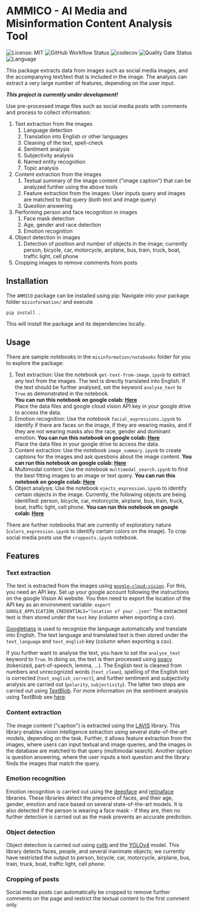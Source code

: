 # AMMICO - AI Media and Misinformation Content Analysis Tool

![License: MIT](https://img.shields.io/github/license/ssciwr/misinformation)
![GitHub Workflow Status](https://img.shields.io/github/actions/workflow/status/ssciwr/misinformation/ci.yml?branch=main)
![codecov](https://img.shields.io/codecov/c/github/ssciwr/misinformation)
![Quality Gate Status](https://sonarcloud.io/api/project_badges/measure?project=ssciwr_misinformation&metric=alert_status)
![Language](https://img.shields.io/github/languages/top/ssciwr/misinformation)

This package extracts data from images such as social media images, and the accompanying text/text that is included in the image. The analysis can extract a very large number of features, depending on the user input.

**_This project is currently under development!_**

Use pre-processed image files such as social media posts with comments and process to collect information:
1. Text extraction from the images
    1. Language detection
    1. Translation into English or other languages
    1. Cleaning of the text, spell-check
    1. Sentiment analysis
    1. Subjectivity analysis
    1. Named entity recognition
    1. Topic analysis
1. Content extraction from the images
    1. Textual summary of the image content ("image caption") that can be analyzed further using the above tools
    1. Feature extraction from the images: User inputs query and images are matched to that query (both text and image query)
    1. Question answering   
1. Performing person and face recognition in images
    1. Face mask detection
    1. Age, gender and race detection
    1. Emotion recognition
1. Object detection in images
    1. Detection of position and number of objects in the image; currently  person, bicycle, car, motorcycle, airplane, bus, train, truck, boat, traffic light, cell phone
1. Cropping images to remove comments from posts
 

## Installation

The `AMMICO` package can be installed using pip: Navigate into your package folder `misinformation/` and execute
```
pip install .
```
This will install the package and its dependencies locally.


## Usage

There are sample notebooks in the `misinformation/notebooks` folder for you to explore the package:
1. Text extraction: Use the notebook `get-text-from-image.ipynb` to extract any text from the images. The text is directly translated into English. If the text should be further analysed, set the keyword `analyse_text` to `True` as demonstrated in the notebook.\
**You can run this notebook on google colab: [Here](https://colab.research.google.com/github/ssciwr/misinformation/blob/main/notebooks/get-text-from-image.ipynb)**  
Place the data files and google cloud vision API key in your google drive to access the data.
1. Emotion recognition: Use the notebook `facial_expressions.ipynb` to identify if there are faces on the image, if they are wearing masks, and if they are not wearing masks also the race, gender and dominant emotion.
**You can run this notebook on google colab: [Here](https://colab.research.google.com/github/ssciwr/misinformation/blob/main/notebooks/facial_expressions.ipynb)**   
Place the data files in your google drive to access the data.
1. Content extraction: Use the notebook `image_summary.ipynb` to create captions for the images and ask questions about the image content.
**You can run this notebook on google colab: [Here](https://colab.research.google.com/github/ssciwr/misinformation/blob/main/notebooks/image_summary.ipynb)**
1. Multimodal content: Use the notebook `multimodal_search.ipynb` to find the best fitting images to an image or text query.
**You can run this notebook on google colab: [Here](https://colab.research.google.com/github/ssciwr/misinformation/blob/main/notebooks/multimodal_search.ipynb)**
1. Object analysis: Use the notebook `ojects_expression.ipynb` to identify certain objects in the image. Currently, the following objects are being identified: person, bicycle, car, motorcycle, airplane, bus, train, truck, boat, traffic light, cell phone.
**You can run this notebook on google colab: [Here](https://colab.research.google.com/github/ssciwr/misinformation/blob/main/notebooks/objects_expression.ipynb)**

There are further notebooks that are currently of exploratory nature (`colors_expression.ipynb` to identify certain colors on the image). To crop social media posts use the `cropposts.ipynb` notebook.

## Features
### Text extraction
The text is extracted from the images using [`google-cloud-vision`](https://cloud.google.com/vision). For this, you need an API key. Set up your google account following the instructions on the google Vision AI website.
You then need to export the location of the API key as an environment variable:
`export GOOGLE_APPLICATION_CREDENTIALS="location of your .json"`
The extracted text is then stored under the `text` key (column when exporting a csv).

[Googletrans](https://py-googletrans.readthedocs.io/en/latest/) is used to recognize the language automatically and translate into English. The text language and translated text is then stored under the `text_language` and `text_english` key (column when exporting a csv).

If you further want to analyse the text, you have to set the `analyse_text` keyword to `True`. In doing so, the text is then processed using [spacy](https://spacy.io/) (tokenized, part-of-speech, lemma, ...). The English text is cleaned from numbers and unrecognized words (`text_clean`), spelling of the English text is corrected (`text_english_correct`), and further sentiment and subjectivity analysis are carried out (`polarity`, `subjectivity`). The latter two steps are carried out using [TextBlob](https://textblob.readthedocs.io/en/dev/index.html). For more information on the sentiment analysis using TextBlob see [here](https://towardsdatascience.com/my-absolute-go-to-for-sentiment-analysis-textblob-3ac3a11d524).

### Content extraction

The image content ("caption") is extracted using the [LAVIS](https://github.com/salesforce/LAVIS) library. This library enables vision intelligence extraction using several state-of-the-art models, depending on the task. Further, it allows feature extraction from the images, where users can input textual and image queries, and the images in the database are matched to that query (multimodal search). Another option is question answering, where the user inputs a text question and the library finds the images that match the query.

### Emotion recognition

Emotion recognition is carried out using the [deepface](https://github.com/serengil/deepface) and [retinaface](https://github.com/serengil/retinaface) libraries. These libraries detect the presence of faces, and their age, gender, emotion and race based on several state-of-the-art models. It is also detected if the person is wearing a face mask - if they are, then no further detection is carried out as the mask prevents an accurate prediction.

### Object detection

Object detection is carried out using [cvlib](https://github.com/arunponnusamy/cvlib) and the [YOLOv4](https://github.com/AlexeyAB/darknet) model. This library detects faces, people, and several inanimate objects; we currently have restricted the output to person, bicycle, car, motorcycle, airplane, bus, train, truck, boat, traffic light, cell phone.

### Cropping of posts

Social media posts can automatically be cropped to remove further comments on the page and restrict the textual content to the first comment only.